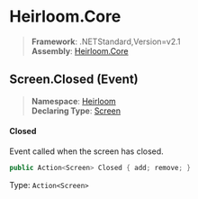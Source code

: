 # Heirloom.Core

> **Framework**: .NETStandard,Version=v2.1  
> **Assembly**: [Heirloom.Core][0]

## Screen.Closed (Event)

> **Namespace**: [Heirloom][0]  
> **Declaring Type**: [Screen][1]

#### Closed

Event called when the screen has closed.

```cs
public Action<Screen> Closed { add; remove; }
```

Type: `Action<Screen>`

[0]: ../../../Heirloom.Core.md
[1]: ../Screen.md
